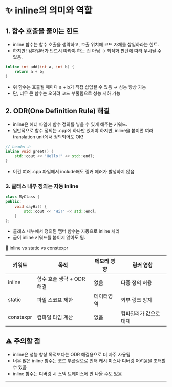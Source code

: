 # ✨ inline의 의미와 역할
## 1. 함수 호출을 줄이는 힌트
- inline 함수는 함수 호출을 생략하고, 호출 위치에 코드 자체를 삽입하라는 힌트.
- 하지만! 컴파일러가 반드시 따라야 하는 건 아님 → 최적화 판단에 따라 무시될 수 있음.
```cpp
inline int add(int a, int b) {
    return a + b;
}
```

- 위 함수는 호출될 때마다 a + b가 직접 삽입될 수 있음 → 성능 향상 가능
- 단, 너무 큰 함수는 오히려 코드 부풀림으로 성능 저하 가능

## 2. ODR(One Definition Rule) 해결
- inline은 헤더 파일에 함수 정의를 넣을 수 있게 해주는 키워드.
- 일반적으로 함수 정의는 .cpp에 하나만 있어야 하지만,
inline을 붙이면 여러 translation unit에서 정의되어도 OK!
```cpp
// header.h
inline void greet() {
    std::cout << "Hello!" << std::endl;
}
```

- 이건 여러 .cpp 파일에서 include해도 링커 에러가 발생하지 않음

### 3. 클래스 내부 정의는 자동 inline
```cpp
class MyClass {
public:
    void sayHi() {
        std::cout << "Hi!" << std::endl;
    }
};
```

- 클래스 내부에서 정의된 멤버 함수는 자동으로 inline 처리
- 굳이 inline 키워드를 붙이지 않아도 됨.

🧠 inline vs static vs constexpr

|키워드|목적|메모리 영향|링커 영항|
|-----|----|---------|--------|
|inline|함수 호출 생략 + ODR 해결|없음|다중 정의 허용|
|static|파일 스코프 제한|데이터영역|외부 링크 방지|
|constexpr|컴파일 타임 계산|없음|컴파일러가 값으로 대체|


## ⚠️ 주의할 점
- inline은 성능 향상 목적보다는 ODR 해결용으로 더 자주 사용됨
- 너무 많은 inline 함수는 코드 부풀림으로 인해 캐시 미스나 디버깅 어려움을 초래할 수 있음
- inline 함수는 디버깅 시 스택 트레이스에 안 나올 수도 있음

----
